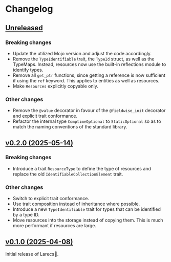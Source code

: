 # Changelog

## [Unreleased](https://github.com/samufi/larecs/compare/v0.1.0...main)

### Breaking changes
- Update the utilized Mojo version and adjust the code accordingly.
- Remove the `TypeIdentifiable` trait, the `TypeId` struct, as well as the TypeMaps. 
  Instead, resources now use the built-in reflections module to identify types.
- Remove all `get_ptr` functions, since getting a reference is now sufficient if using the `ref` keyword.
  This applies to entities as well as resources.
- Make `Resources` explicitly copyable only.

### Other changes
- Remove the `@value` decorator in favour of the `@fieldwise_init` decorator and explicit trait conformance.
- Refactor the internal type `ComptimeOptional` to `StaticOptional` so as to match the naming conventions of the standard library.

## [v0.2.0 (2025-05-14)](https://github.com/samufi/larecs/tree/v0.2.0)

### Breaking changes
- Introduce a trait `ResourceType` to define the type of resources and replace the old `IdentifiableCollectionElement` trait.

### Other changes
- Switch to explicit trait conformance.
- Use trait composition instead of inheritance where possible.
- Introduce a new `TypeIdentifiable` trait for types that can be identified by a type ID.
- Move resources into the storage instead of copying them. This is much more performant if resources are large.

## [v0.1.0 (2025-04-08)](https://github.com/samufi/larecs/tree/v0.1.0)

Initial release of Larecs🌲.